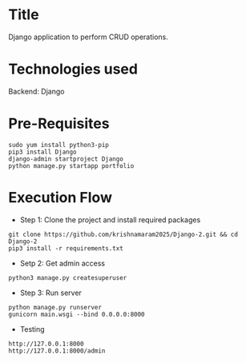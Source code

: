 # Title
Django application to perform CRUD operations.

# Technologies used
Backend: Django

# Pre-Requisites
```
sudo yum install python3-pip
pip3 install Django
django-admin startproject Django
python manage.py startapp portfolio
```

# Execution Flow
* Step 1: Clone the project and install required packages
```
git clone https://github.com/krishnamaram2025/Django-2.git && cd Django-2
pip3 install -r requirements.txt
```

* Setp 2: Get admin access
```
python3 manage.py createsuperuser
```

* Step 3: Run server
```
python manage.py runserver
gunicorn main.wsgi --bind 0.0.0.0:8000
```

* Testing
```
http://127.0.0.1:8000
http://127.0.0.1:8000/admin
```
